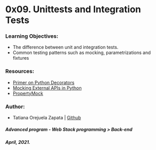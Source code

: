# 0x09. Unittests and Integration Tests

### Learning Objectives:
* The difference between unit and integration tests.
* Common testing patterns such as mocking, parametrizations and fixtures

### Resources:
* [Primer on Python Decorators](https://realpython.com/primer-on-python-decorators/)
* [Mocking External APIs in Python](https://realpython.com/testing-third-party-apis-with-mocks/)
* [PropertyMock](https://docs.python.org/3/library/unittest.mock.html#unittest.mock.PropertyMock)

### Author:
* Tatiana Orejuela Zapata | [Github](https://github.com/tatsOre)

##### Advanced program - Web Stack programming > Back-end
##### April, 2021.
